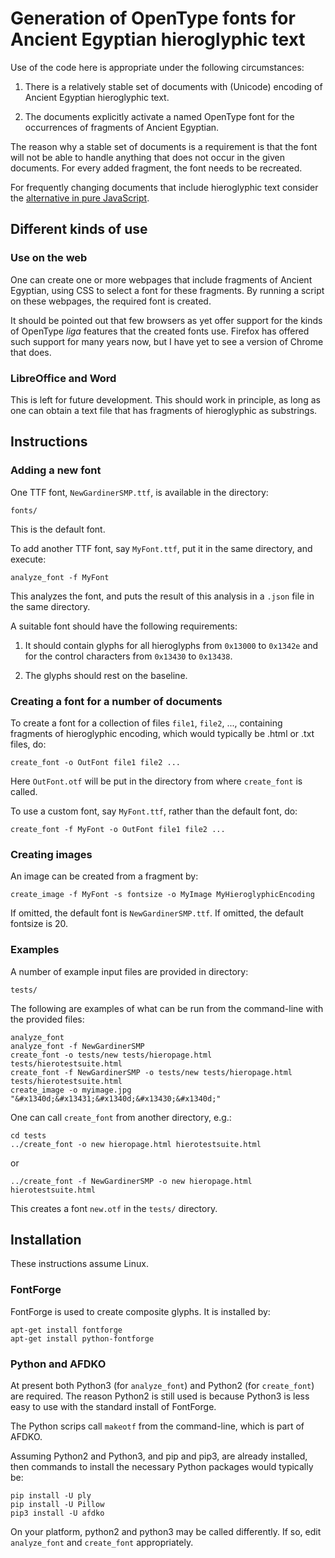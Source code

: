 # Generation of OpenType fonts for Ancient Egyptian hieroglyphic text

Use of the code here is appropriate under the following circumstances:

1. There is a relatively stable set of documents with (Unicode) encoding of Ancient
Egyptian hieroglyphic text.

2. The documents explicitly activate a named OpenType font for the
occurrences of fragments of Ancient Egyptian.

The reason why a stable set of documents is a requirement is that the font
will not be able to handle anything that does not occur in the given documents. 
For every added fragment, the font needs to be recreated.

For frequently changing documents that include hieroglyphic text consider the
[alternative in pure JavaScript](https://github.com/nederhof/resjs).

## Different kinds of use

### Use on the web

One can create one or more webpages that include fragments of Ancient Egyptian, using CSS
to select a font for these fragments. By running a script on these webpages,
the required font is created.

It should be pointed out that few browsers as yet offer support for the kinds of OpenType 
*liga* features that the created fonts use. Firefox has offered such support for many
years now, but I have yet to see a version of Chrome that does.

### LibreOffice and Word

This is left for future development. This should work in principle,
as long as one can obtain a text file that has fragments of hieroglyphic as substrings.

## Instructions

### Adding a new font

One TTF font, `NewGardinerSMP.ttf`, is available in the directory:

```
fonts/
```

This is the default font.

To add another TTF font, say `MyFont.ttf`, put it in the same directory,
and execute:

```
analyze_font -f MyFont
```

This analyzes the font, and puts the result of this analysis in a `.json` file
in the same directory.

A suitable font should have the following requirements:

1. It should contain glyphs for all hieroglyphs from `0x13000` to `0x1342e` and
for the control characters from `0x13430` to `0x13438`.

2. The glyphs should rest on the baseline.

### Creating a font for a number of documents

To create a font for a collection of files `file1`, `file2`, ..., containing fragments of
hieroglyphic encoding, which would typically be .html or .txt files, do:


```
create_font -o OutFont file1 file2 ...
```

Here `OutFont.otf` will be put in the directory from where `create_font` is
called.

To use a custom font, say `MyFont.ttf`, rather than the default font, do:

```
create_font -f MyFont -o OutFont file1 file2 ...
```

### Creating images

An image can be created from a fragment by:

```
create_image -f MyFont -s fontsize -o MyImage MyHieroglyphicEncoding
```

If omitted, the default font is `NewGardinerSMP.ttf`.
If omitted, the default fontsize is 20. 

### Examples

A number of example input files are provided in directory:

```
tests/
```

The following are examples of what can be run from the command-line with the
provided files:

```
analyze_font
analyze_font -f NewGardinerSMP
create_font -o tests/new tests/hieropage.html tests/hierotestsuite.html
create_font -f NewGardinerSMP -o tests/new tests/hieropage.html tests/hierotestsuite.html
create_image -o myimage.jpg "&#x1340d;&#x13431;&#x1340d;&#x13430;&#x1340d;"
```

One can call `create_font` from another directory, e.g.:

```
cd tests
../create_font -o new hieropage.html hierotestsuite.html
```

or

```
../create_font -f NewGardinerSMP -o new hieropage.html hierotestsuite.html
```

This creates a font `new.otf` in the `tests/` directory.

## Installation

These instructions assume Linux.

### FontForge

FontForge is used to create composite glyphs. It is installed by:

```
apt-get install fontforge
apt-get install python-fontforge
```

### Python and AFDKO

At present both Python3 (for `analyze_font`) and Python2 (for `create_font`)
are required. 
The reason Python2 is still used is because Python3 is less easy to use
with the standard install of FontForge.

The Python scrips call `makeotf` from the command-line, which is part of AFDKO.

Assuming Python2 and Python3, and pip and pip3, are already installed,
then commands to install the necessary Python packages would typically be:

```
pip install -U ply
pip install -U Pillow
pip3 install -U afdko
```

On your platform, python2 and python3 may be called differently. If so, edit
`analyze_font` and `create_font` appropriately.

